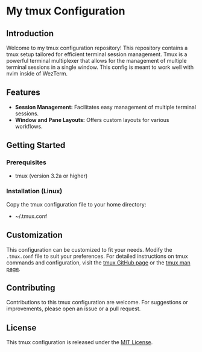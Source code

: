 
# My tmux Configuration

## Introduction

Welcome to my tmux configuration repository! This repository contains a tmux setup tailored for efficient terminal session management. Tmux is a powerful terminal multiplexer that allows for the management of multiple terminal sessions in a single window.
This config is meant to work well with nvim inside of WezTerm.

## Features

- **Session Management:** Facilitates easy management of multiple terminal sessions.
- **Window and Pane Layouts:** Offers custom layouts for various workflows.

## Getting Started

### Prerequisites

- tmux (version 3.2a or higher)

### Installation (Linux)

Copy the tmux configuration file to your home directory:
- ~/.tmux.conf

## Customization

This configuration can be customized to fit your needs. Modify the `.tmux.conf` file to suit your preferences. For detailed instructions on tmux commands and configuration, visit the [tmux GitHub page](https://github.com/tmux/tmux) or the [tmux man page](https://man7.org/linux/man-pages/man1/tmux.1.html).

## Contributing

Contributions to this tmux configuration are welcome. For suggestions or improvements, please open an issue or a pull request.

## License

This tmux configuration is released under the [MIT License](LICENSE).
